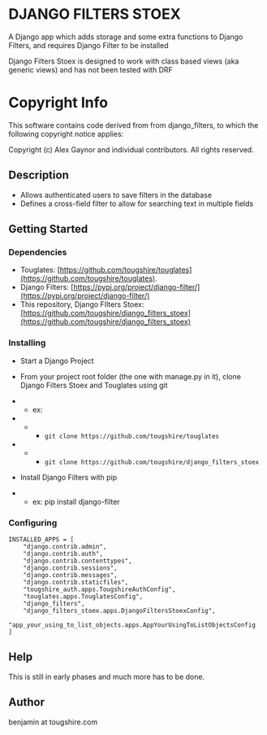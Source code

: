 # DJANGO FILTERS STOEX

A Django app which adds storage and some extra functions to Django Filters, and requires Django Filter to be installed

Django Filters Stoex is designed to work with class based views (aka generic views) and has not been tested with DRF

# Copyright Info

This software contains code derived from from django_filters, to which the following copyright notice applies:

Copyright (c) Alex Gaynor and individual contributors.
All rights reserved.

## Description

* Allows authenticated users to save filters in the database
* Defines a cross-field filter to allow for searching text in multiple fields

## Getting Started

### Dependencies

* Touglates: [https://github.com/tougshire/touglates](https://github.com/tougshire/touglates).
* Django Filters: [https://pypi.org/project/django-filter/](https://pypi.org/project/django-filter/)
* This repository, Django FIlters Stoex: [https://github.com/tougshire/django_filters_stoex](https://github.com/tougshire/django_filters_stoex)

### Installing

* Start a Django Project
* From your project root folder (the one with manage.py in it), clone Django Filters Stoex and Touglates using git
* * ex:
* * * `git clone https://github.com/tougshire/touglates`
* * * `git clone https://github.com/tougshire/django_filters_stoex`

* Install Django Filters with pip
* * ex: pip install django-filter

### Configuring


```
INSTALLED_APPS = [
    "django.contrib.admin",
    "django.contrib.auth",
    "django.contrib.contenttypes",
    "django.contrib.sessions",
    "django.contrib.messages",
    "django.contrib.staticfiles",
    "tougshire_auth.apps.TougshireAuthConfig",
    "touglates.apps.TouglatesConfig",
    "django_filters",
    "django_filters_stoex.apps.DjangoFiltersStoexConfig",
    "app_your_using_to_list_objects.apps.AppYourUsingToListObjectsConfig
]
```
## Help

This is still in early phases and much more has to be done.

## Author

benjamin at tougshire.com

